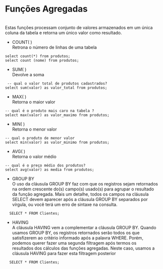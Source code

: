 # Funções Agregadas
<br>Estas funções processam conjunto de valores armazenados em um 
única coluna da tabela e retorna um único valor como resultado.  </br>

- COUNT( )
<br> Retrona o número de linhas de uma tabela</br>

```
select count(*) from produtos;
select count (nome) from produtos;
```

- SUM( )
<br>Devolve a soma</br>

```
 -- qual o valor total de produtos cadastrados?
select sum(valor) as valor_total from produtos;
```


- MAX( )
<br>Retorna o maior valor</br>

```
-- qual é o produto mais caro na tabela ?
select max(valor) as valor_maximo from produtos;
```


- MIN( )
<br>Retorna o menor valor</br>

```
-- qual o produto de menor valor
select min(valor) as valor_minimo from produtos;
```

- AVG( )
<br>Retorna o valor médio</br>

```
-- qual é o preço médio dos produtos?
select avg(valor) as media from produtos;
```


- GROUP BY
<br> O uso da cláusula GROUP BY faz com que os registros sejam
retornados na ordem crescente do(s) campo(s) usado(s) para agrupar o resultado da
função agregada. Mais um detalhe, todos os campos na cláusula SELECT devem
aparecer após a cláusula GROUP BY separados por vírgula, ou você terá um erro
de sintaxe na consulta. </br>

```
  SELECT * FROM Clientes;
```

- HAVING
<br> A cláusula HAVING vem a complementar a cláusula GROUP BY.
Quando usamos GROUP BY, os registros retornados serão todos os que
satisfizerem ao critério informado após a palavra WHERE. Porém, podemos querer
fazer uma segunda filtragem após termos os resultados dos cálculos das funções
agregadas. Neste caso, usamos a cláusula HAVING para fazer esta filtragem
posterior </br>

```
  SELECT * FROM Clientes;
```
